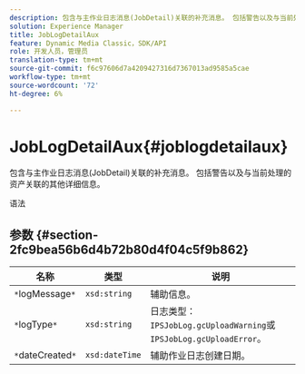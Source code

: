 ```yaml
---
description: 包含与主作业日志消息(JobDetail)关联的补充消息。 包括警告以及与当前处理的资产关联的其他详细信息。
solution: Experience Manager
title: JobLogDetailAux
feature: Dynamic Media Classic，SDK/API
role: 开发人员，管理员
translation-type: tm+mt
source-git-commit: f6c97606d7a4209427316d7367013ad9585a5cae
workflow-type: tm+mt
source-wordcount: '72'
ht-degree: 6%

---
```



# JobLogDetailAux{#joblogdetailaux}

包含与主作业日志消息(JobDetail)关联的补充消息。 包括警告以及与当前处理的资产关联的其他详细信息。

语法

## 参数 {#section-2fc9bea56b6d4b72b80d4f04c5f9b862}

| 名称 | 类型 | 说明 |
|---|---|---|
| `*`logMessage`*` | `xsd:string` | 辅助信息。 |
| `*`logType`*` | `xsd:string` | 日志类型：`IPSJobLog.gcUploadWarning`或`IPSJobLog.gcUploadError`。 |
| `*`dateCreated`*` | `xsd:dateTime` | 辅助作业日志创建日期。 |

